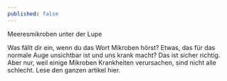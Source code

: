 ```yaml
---
published: false
---
```

Meeresmikroben unter der Lupe

Was fällt dir ein, wenn du das Wort Mikroben hörst? Etwas, das für
das normale Auge unsichtbar ist und uns krank macht? Das ist sicher
richtig. Aber nur, weil einige Mikroben Krankheiten verursachen, sind
nicht alle schlecht. Lese den ganzen artikel hier.